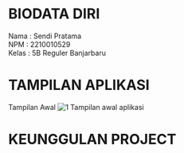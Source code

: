 # BIODATA DIRI

Nama      : Sendi Pratama<br>
NPM       : 2210010529<br>
Kelas     : 5B Reguler Banjarbaru<br>

# TAMPILAN APLIKASI
Tampilan Awal
![1  Tampilan awal aplikasi](https://github.com/user-attachments/assets/019cab8e-8b2f-4560-9a61-b362bd69827a)

# KEUNGGULAN PROJECT

